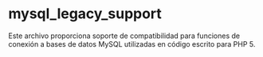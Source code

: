 # mysql_legacy_support
Este archivo proporciona soporte de compatibilidad para funciones de conexión  a bases de datos MySQL utilizadas en código escrito para PHP 5.
